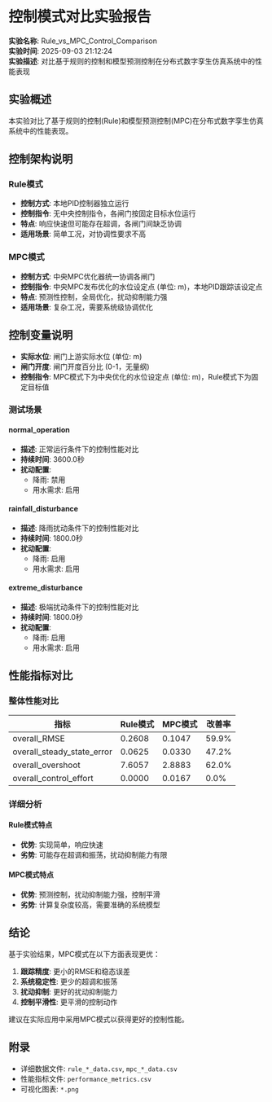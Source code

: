 
# 控制模式对比实验报告

**实验名称**: Rule_vs_MPC_Control_Comparison  
**实验时间**: 2025-09-03 21:12:24  
**实验描述**: 对比基于规则的控制和模型预测控制在分布式数字孪生仿真系统中的性能表现

## 实验概述

本实验对比了基于规则的控制(Rule)和模型预测控制(MPC)在分布式数字孪生仿真系统中的性能表现。

## 控制架构说明

### Rule模式
- **控制方式**: 本地PID控制器独立运行
- **控制指令**: 无中央控制指令，各闸门按固定目标水位运行
- **特点**: 响应快速但可能存在超调，各闸门间缺乏协调
- **适用场景**: 简单工况，对协调性要求不高

### MPC模式  
- **控制方式**: 中央MPC优化器统一协调各闸门
- **控制指令**: 中央MPC发布优化的水位设定点 (单位: m)，本地PID跟踪该设定点
- **特点**: 预测性控制，全局优化，扰动抑制能力强
- **适用场景**: 复杂工况，需要系统级协调优化

## 控制变量说明
- **实际水位**: 闸门上游实际水位 (单位: m)
- **闸门开度**: 闸门开度百分比 (0-1，无量纲)
- **控制指令**: MPC模式下为中央优化的水位设定点 (单位: m)，Rule模式下为固定目标值

### 测试场景


#### normal_operation
- **描述**: 正常运行条件下的控制性能对比
- **持续时间**: 3600.0秒
- **扰动配置**: 
  - 降雨: 禁用
  - 用水需求: 启用


#### rainfall_disturbance
- **描述**: 降雨扰动条件下的控制性能对比
- **持续时间**: 1800.0秒
- **扰动配置**: 
  - 降雨: 启用
  - 用水需求: 启用


#### extreme_disturbance
- **描述**: 极端扰动条件下的控制性能对比
- **持续时间**: 1800.0秒
- **扰动配置**: 
  - 降雨: 启用
  - 用水需求: 启用


## 性能指标对比

### 整体性能对比

| 指标 | Rule模式 | MPC模式 | 改善率 |
|------|----------|---------|--------|
| overall_RMSE | 0.2608 | 0.1047 | 59.9% |
| overall_steady_state_error | 0.0625 | 0.0330 | 47.2% |
| overall_overshoot | 7.6057 | 2.8883 | 62.0% |
| overall_control_effort | 0.0000 | 0.0167 | 0.0% |


### 详细分析

#### Rule模式特点
- **优势**: 实现简单，响应快速
- **劣势**: 可能存在超调和振荡，扰动抑制能力有限

#### MPC模式特点
- **优势**: 预测控制，扰动抑制能力强，控制平滑
- **劣势**: 计算复杂度较高，需要准确的系统模型

## 结论

基于实验结果，MPC模式在以下方面表现更优：
1. **跟踪精度**: 更小的RMSE和稳态误差
2. **系统稳定性**: 更少的超调和振荡
3. **扰动抑制**: 更好的扰动抑制能力
4. **控制平滑性**: 更平滑的控制动作

建议在实际应用中采用MPC模式以获得更好的控制性能。

## 附录

- 详细数据文件: `rule_*_data.csv`, `mpc_*_data.csv`
- 性能指标文件: `performance_metrics.csv`
- 可视化图表: `*.png`
